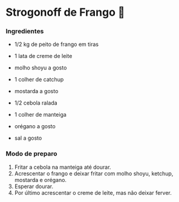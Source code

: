 # Strogonoff de Frango :chicken:



### Ingredientes

- 1/2 kg de peito de frango em tiras

- 1 lata de creme de leite
- molho shoyu a gosto
- 1 colher de catchup
- mostarda a gosto
- 1/2 cebola ralada
- 1 colher de manteiga
- orégano a gosto
- sal a gosto



### Modo de preparo

1. Fritar a cebola na manteiga até dourar.
2. Acrescentar o frango e deixar fritar com molho shoyu, ketchup, mostarda e orégano.
3. Esperar dourar.
4. Por último acrescentar o creme de leite, mas não deixar ferver.